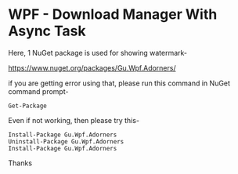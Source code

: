 # WPF - Download Manager With Async Task

Here, 1 NuGet package is used for showing watermark-

https://www.nuget.org/packages/Gu.Wpf.Adorners/

if you are getting error using that, please run this command in NuGet command prompt-

    Get-Package
    
Even if not working, then please try this-

    Install-Package Gu.Wpf.Adorners
    Uninstall-Package Gu.Wpf.Adorners
    Install-Package Gu.Wpf.Adorners

Thanks
